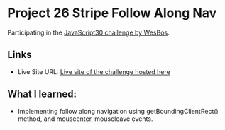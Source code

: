 # Project 26 Stripe Follow Along Nav

Participating in the [JavaScript30 challenge by WesBos](https://javascript30.com/).

## Links

- Live Site URL: [Live site of the challenge hosted here](https://junayedrahaman50.github.io/JavaScript30/26-Stripe-Follow-Along-Nav/)

## What I learned:

- Implementing follow along navigation using getBoundingClientRect() method, and mouseenter, mouseleave events.